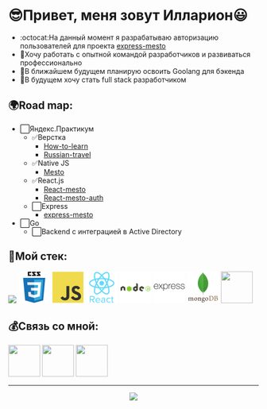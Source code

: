 # :sunglasses:Привет, меня зовут Илларион:smiley:

* :octocat:На данный момент я разрабатываю авторизацию пользователей для проекта [express-mesto](https://github.com/IllarionCorp/express-mesto)
* :dancers:Хочу работать с опытной командой разработчиков и развиваться профессионально
* :saxophone:В ближайшем будущем планирую освоить Goolang для бэкенда
* :ocean:В будущем хочу стать full stack разработчиком

## :earth_africa:Road map:
* :white_large_square:Яндекс.Практикум
    * :white_check_mark:Верстка
        * [How-to-learn](https://github.com/IllarionCorp/how-to-learn/settings)
        * [Russian-travel](https://github.com/IllarionCorp/russian-travel)
    * :white_check_mark:Native JS
        * [Mesto](https://github.com/IllarionCorp/mesto)
    * :white_check_mark:React.js
        * [React-mesto](https://github.com/IllarionCorp/mesto-react)
        * [React-mesto-auth](https://github.com/IllarionCorp/react-mesto-auth)
    * :white_large_square:Express
        * [express-mesto](https://github.com/IllarionCorp/express-mesto)
* :white_large_square:Go
    * :white_large_square:Backend с интеграцией в Active Directory

## :telescope:Мой стек:
![](https://www.w3.org/html/logo/downloads/HTML5_Logo_64.png) <img src="https://raw.githubusercontent.com/devicons/devicon/master/icons/css3/css3-original-wordmark.svg" width="64" height="64" /> <img src="https://raw.githubusercontent.com/devicons/devicon/master/icons/javascript/javascript-original.svg" width="64" height="64" /> <img src="https://raw.githubusercontent.com/devicons/devicon/master/icons/react/react-original-wordmark.svg" width="64" height="64" /> <img src="https://raw.githubusercontent.com/devicons/devicon/master/icons/nodejs/nodejs-original-wordmark.svg" width="64" height="64" /> <img src="https://raw.githubusercontent.com/devicons/devicon/master/icons/express/express-original-wordmark.svg" width="64" height="64" /> <img src="https://raw.githubusercontent.com/devicons/devicon/master/icons/mongodb/mongodb-original-wordmark.svg" width="64" height="64" />
<img src="https://upload.wikimedia.org/wikipedia/commons/e/e0/Git-logo.svg" width="64" height="64" />

## :moneybag:Связь со мной:
[<img src="https://uc27d7c0f35fd1a1f9144aa404d6.previews.dropboxusercontent.com/p/thumb/ABaXqWOb4QYdPvFyOq6yqQIHHU0v52jMa8wTYPQPwUeVBqc-l0XsMpQnaQC1pPkZFk2DjV28R7ALjegyqPAHZAgG3ktnQ3TLMjYGQo_9AbCeA4JZQYJ5YO-pNKr1mRMETAHH0Tzj6dqWdb9Q4oGnuDfIRcF1pe8tKiMVphu_l2ToQCGkfAIb23i9CkrtEJ2c_P3g2Ve0qLm66HtILjvR1wHYyFIoazO8m3fpuFOzf8TogNt_c_T2QcU87QjJWpFU1kw1dGp545Ktbys7QMbgwJKpCJvBbbyKjIT_maabov4qMK18sYBxp1X4VkAJCvdPvV0moxbAaavFjGAcd337p2v5Rvf6TTJzDN-mjg5KJn5xKTK6yXSKU-6EWiqqcMTf-cU/p.png" width="64" height="64" />](https://vk.com/warchikt) [<img src="https://upload.wikimedia.org/wikipedia/commons/8/82/Telegram_logo.svg" width="64" height="64" />](https://t.me/IllarionCorp) [<img src="https://upload.wikimedia.org/wikipedia/commons/7/79/HeadHunter_logo.png" width="64" height="64" />](https://hh.ru/resume/2f7a0ee7ff09931e1c0039ed1f364d3247676e)
____

<div align="center">
   <a href="https://github.com/IllarionCorp">
      <img src="https://github-readme-stats.vercel.app/api?username=IllarionCorp" />
   </a>
</div>
<!--
**IllarionCorp/IllarionCorp** is a ✨ _special_ ✨ repository because its `README.md` (this file) appears on your GitHub profile.

Here are some ideas to get you started:

- 🔭 I’m currently working on ...
- 🌱 I’m currently learning ...
- 👯 I’m looking to collaborate on ...
- 🤔 I’m looking for help with ...
- 💬 Ask me about ...
- 📫 How to reach me: ...
- 😄 Pronouns: ...
- ⚡ Fun fact: ...
-->
